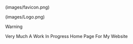 (images/favicon.png)

(images/Logo.png)

> [!WARNING]
> Very Much A Work In Progress Home Page For My Website
